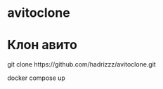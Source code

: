 # avitoclone
<h1>Клон авито</h1>
  git clone https://github.com/hadrizzz/avitoclone.git

  docker compose up
